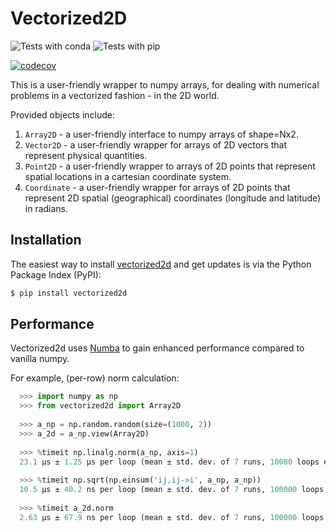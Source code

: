 # Vectorized2D

![Tests with conda](https://github.com/mishana/vectorized2d/workflows/Tests%20with%20Conda/badge.svg?branch=master)
![Tests with pip](https://github.com/mishana/vectorized2d/workflows/Tests%20with%20pip/badge.svg?branch=master)

[![codecov](https://codecov.io/gh/mishana/vectorized2d/branch/master/graph/badge.svg)](https://codecov.io/gh/mishana/vectorized2d)

This is a user-friendly wrapper to numpy arrays, for dealing with numerical problems in a vectorized fashion - in the 2D world.

Provided objects include:
1. `Array2D` - a user-friendly interface to numpy arrays of shape=Nx2.
2. `Vector2D` - a user-friendly wrapper for arrays of 2D vectors that represent physical quantities.
3. `Point2D` - a user-friendly wrapper to arrays of 2D points that represent spatial locations in a cartesian coordinate system.
4. `Coordinate` - a user-friendly wrapper for arrays of 2D points that represent 2D spatial (geographical) coordinates
    (longitude and latitude) in radians.
    

## Installation
The easiest way to install [vectorized2d](https://pypi.org/project/vectorized2d/) and get updates is via the Python Package Index (PyPI):

```bash
$ pip install vectorized2d
```

## Performance 
Vectorized2d uses [Numba](http://numba.pydata.org/) to gain enhanced performance compared to vanilla numpy.

For example, (per-row) norm calculation:
```python
  >>> import numpy as np
  >>> from vectorized2d import Array2D
  
  >>> a_np = np.random.random(size=(1000, 2))
  >>> a_2d = a_np.view(Array2D)
  
  >>> %timeit np.linalg.norm(a_np, axis=1)
  23.1 µs ± 1.25 µs per loop (mean ± std. dev. of 7 runs, 10000 loops each)
  
  >>> %timeit np.sqrt(np.einsum('ij,ij->i', a_np, a_np))
  10.5 µs ± 40.2 ns per loop (mean ± std. dev. of 7 runs, 100000 loops each)
  
  >>> %timeit a_2d.norm
  2.63 µs ± 67.9 ns per loop (mean ± std. dev. of 7 runs, 100000 loops each)
```
